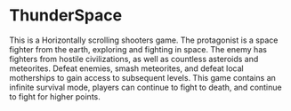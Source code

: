 # ThunderSpace
This is a Horizontally scrolling shooters game. The protagonist is a space fighter from the earth, exploring and fighting in space. The enemy has fighters from hostile civilizations, as well as countless asteroids and meteorites. Defeat enemies, smash meteorites, and defeat local motherships to gain access to subsequent levels. This game contains an infinite survival mode, players can continue to fight to death, and continue to fight for higher points.
